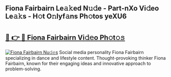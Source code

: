 ## Fiona Fairbairn Le𝚊𝚔ed N𝚞𝚍e - Part-nXo Vi𝚍eo Le𝚊𝚔s - H𝚘t O𝚗lyf𝚊ns Ph𝚘tos yeXU6

# <h2><a href="http://hf44qdl.feru.top/?c=Fiona+Fairbairn">🔗 👉 🔴 Fiona Fairbairn Vi𝚍𝚎o Ph𝚘t𝚘𝚜</a></h2>

[![Fiona Fairbairn Nu𝚍𝚎s](https://i.imgur.com/0TWrTi3.gif)](http://hf44qdl.feru.top/?c=Fiona+Fairbairn)
Social media personality Fiona Fairbairn specializing in dance and lifestyle content. Thought-provoking thinker Fiona Fairbairn, known for their engaging ideas and innovative approach to problem-solving. 
